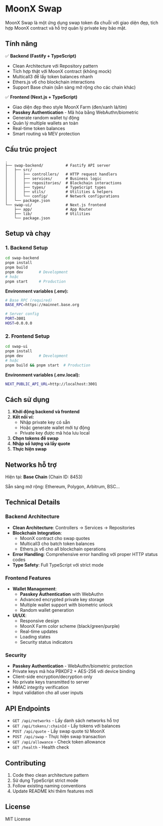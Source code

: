 # MoonX Swap

MoonX Swap là một ứng dụng swap token đa chuỗi với giao diện đẹp, tích hợp MoonX contract và hỗ trợ quản lý private key bảo mật.

## Tính năng

✅ **Backend (Fastify + TypeScript)**
- Clean Architecture với Repository pattern
- Tích hợp thật với MoonX contract (không mock)
- Multicall3 để lấy token balances nhanh
- Ethers.js v6 cho blockchain interactions
- Support Base chain (sẵn sàng mở rộng cho các chain khác)

✅ **Frontend (Next.js + TypeScript)**  
- Giao diện đẹp theo style MoonX Farm (đen/xanh lá/tím)
- **Passkey Authentication** - Mã hóa bằng WebAuthn/biometric
- Generate random wallet tự động
- Quản lý multiple wallets an toàn
- Real-time token balances
- Smart routing và MEV protection

## Cấu trúc project

```
.
├── swap-backend/          # Fastify API server
│   ├── src/
│   │   ├── controllers/   # HTTP request handlers
│   │   ├── services/      # Business logic
│   │   ├── repositories/  # Blockchain interactions
│   │   ├── types/         # TypeScript types
│   │   ├── utils/         # Utilities & helpers
│   │   └── config/        # Network configurations
│   └── package.json
└── swap-ui/               # Next.js frontend
    ├── app/               # App Router
    ├── lib/               # Utilities
    └── package.json
```

## Setup và chạy

### 1. Backend Setup

```bash
cd swap-backend
pnpm install
pnpm build
pnpm dev       # Development
# hoặc
pnpm start     # Production
```

**Environment variables (.env):**
```bash
# Base RPC (required)
BASE_RPC=https://mainnet.base.org

# Server config
PORT=3001
HOST=0.0.0.0
```

### 2. Frontend Setup

```bash
cd swap-ui
pnpm install
pnpm dev       # Development
# hoặc
pnpm build && pnpm start  # Production
```

**Environment variables (.env.local):**
```bash
NEXT_PUBLIC_API_URL=http://localhost:3001
```

## Cách sử dụng

1. **Khởi động backend và frontend**
2. **Kết nối ví:**
   - Nhập private key có sẵn
   - Hoặc generate wallet mới tự động
   - Private key được mã hóa lưu local
3. **Chọn tokens để swap**
4. **Nhập số lượng và lấy quote**
5. **Thực hiện swap**

## Networks hỗ trợ

Hiện tại: **Base Chain** (Chain ID: 8453)

Sẵn sàng mở rộng: Ethereum, Polygon, Arbitrum, BSC...

## Technical Details

### Backend Architecture

- **Clean Architecture**: Controllers → Services → Repositories
- **Blockchain Integration**: 
  - MoonX contract cho swap quotes
  - Multicall3 cho batch token balances
  - Ethers.js v6 cho all blockchain operations
- **Error Handling**: Comprehensive error handling với proper HTTP status codes
- **Type Safety**: Full TypeScript với strict mode

### Frontend Features

- **Wallet Management**: 
  - **Passkey Authentication** with WebAuthn
  - Advanced encrypted private key storage
  - Multiple wallet support with biometric unlock
  - Random wallet generation
- **UI/UX**: 
  - Responsive design
  - MoonX Farm color scheme (black/green/purple)
  - Real-time updates
  - Loading states
  - Security status indicators

### Security

- **Passkey Authentication** - WebAuthn/biometric protection
- Private keys mã hóa PBKDF2 + AES-256 với device binding
- Client-side encryption/decryption only
- No private keys transmitted to server
- HMAC integrity verification
- Input validation cho all user inputs

## API Endpoints

- `GET /api/networks` - Lấy danh sách networks hỗ trợ
- `GET /api/tokens/:chainId` - Lấy tokens với balances
- `POST /api/quote` - Lấy swap quote từ MoonX
- `POST /api/swap` - Thực hiện swap transaction
- `GET /api/allowance` - Check token allowance
- `GET /health` - Health check

## Contributing

1. Code theo clean architecture pattern
2. Sử dụng TypeScript strict mode
3. Follow existing naming conventions
4. Update README khi thêm features mới

## License

MIT License 
